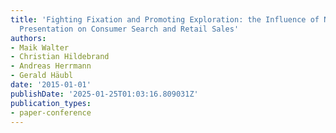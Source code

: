 ```yaml
---
title: 'Fighting Fixation and Promoting Exploration: the Influence of Non-Foveal Object
  Presentation on Consumer Search and Retail Sales'
authors:
- Maik Walter
- Christian Hildebrand
- Andreas Herrmann
- Gerald Häubl
date: '2015-01-01'
publishDate: '2025-01-25T01:03:16.809031Z'
publication_types:
- paper-conference
---
```

